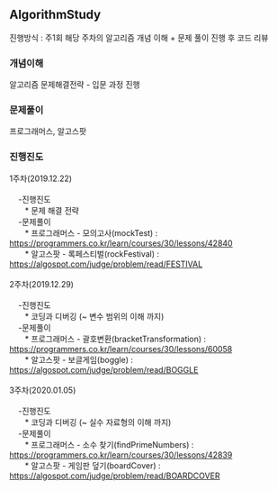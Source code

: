 ## AlgorithmStudy
진행방식 : 주1회 해당 주차의 알고리즘 개념 이해 + 문제 풀이 진행 후 코드 리뷰

### 개념이해
알고리즘 문제해결전략 - 입문 과정 진행

### 문제풀이
프로그래머스, 알고스팟

### 진행진도
1주차(2019.12.22)<br><br>
&nbsp;&nbsp;&nbsp;&nbsp;-진행진도<br>
&nbsp;&nbsp;&nbsp;&nbsp;&nbsp;&nbsp;&nbsp;* 문제 해결 전략<br>
&nbsp;&nbsp;&nbsp;&nbsp;-문제풀이<br>
&nbsp;&nbsp;&nbsp;&nbsp;&nbsp;&nbsp;&nbsp;* 프로그래머스 - 모의고사(mockTest) : https://programmers.co.kr/learn/courses/30/lessons/42840 <br>
&nbsp;&nbsp;&nbsp;&nbsp;&nbsp;&nbsp;&nbsp;* 알고스팟 - 록페스티벌(rockFestival) : https://algospot.com/judge/problem/read/FESTIVAL <br><br>
2주차(2019.12.29)<br><br>
&nbsp;&nbsp;&nbsp;&nbsp;-진행진도<br>
&nbsp;&nbsp;&nbsp;&nbsp;&nbsp;&nbsp;&nbsp;* 코딩과 디버깅 (~ 변수 범위의 이해 까지)<br>
&nbsp;&nbsp;&nbsp;&nbsp;-문제풀이<br>
&nbsp;&nbsp;&nbsp;&nbsp;&nbsp;&nbsp;&nbsp;* 프로그래머스 - 괄호변환(bracketTransformation) : https://programmers.co.kr/learn/courses/30/lessons/60058 <br>
&nbsp;&nbsp;&nbsp;&nbsp;&nbsp;&nbsp;&nbsp;* 알고스팟 - 보글게임(boggle) : https://algospot.com/judge/problem/read/BOGGLE <br><br>
3주차(2020.01.05)<br><br>
&nbsp;&nbsp;&nbsp;&nbsp;-진행진도<br>
&nbsp;&nbsp;&nbsp;&nbsp;&nbsp;&nbsp;&nbsp;* 코딩과 디버깅 (~ 실수 자료형의 이해 까지)<br>
&nbsp;&nbsp;&nbsp;&nbsp;-문제풀이<br>
&nbsp;&nbsp;&nbsp;&nbsp;&nbsp;&nbsp;&nbsp;* 프로그래머스 - 소수 찾기(findPrimeNumbers) : https://programmers.co.kr/learn/courses/30/lessons/42839 <br>
&nbsp;&nbsp;&nbsp;&nbsp;&nbsp;&nbsp;&nbsp;* 알고스팟 - 게임판 덮기(boardCover) : https://algospot.com/judge/problem/read/BOARDCOVER <br><br>
